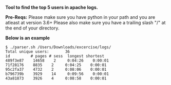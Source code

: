 **Tool to find the top 5 users in apache logs.** 

**Pre-Reqs:**
Please make sure you have python in your path and you are atleast at version 3.6+
Please also make sure you have a trailing slash "/" at the end of your directory.

**Below is an example**
```
$ ./parser.sh /Users/Downloads/excercise/logs/
Total unique users:       36
id         # pages # sess  longest shortest
489f3e87    14658    2     0:04:26    0:00:01
71f28176    8835    2     0:04:25    0:00:01
95c2fa37    4732    2     0:08:06    0:00:01
b796739b    3929    14     0:09:56    0:00:01
43a81873    3926    4     0:08:58    0:00:01
```
